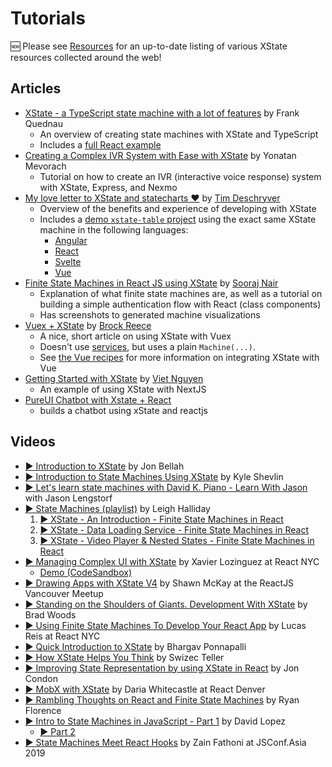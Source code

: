 # Tutorials

🆕 Please see [Resources](./resources.md) for an up-to-date listing of various XState resources collected around the web!

## Articles

- [XState - a TypeScript state machine with a lot of features](http://realfiction.net/2019/01/30/xstate-a-typescript-state-machine-with-a-lot-of-features) by Frank Quednau
  - An overview of creating state machines with XState and TypeScript
  - Includes a [full React example](https://github.com/flq/test-of-xstate)
- [Creating a Complex IVR System with Ease with XState](https://developer.vonage.com/blog/19/06/20/creating-a-complex-ivr-system-with-ease-with-xstate-dr) by Yonatan Mevorach
  - Tutorial on how to create an IVR (interactive voice response) system with XState, Express, and Nexmo
- [My love letter to XState and statecharts ♥](https://dev.to/timdeschryver/my-love-letter-to-xstate-and-statecharts-287b) by [Tim Deschryver](https://dev.to/timdeschryver)
  - Overview of the benefits and experience of developing with XState
  - Includes a [demo `xstate-table` project](https://github.com/timdeschryver/xstate-table) using the exact same XState machine in the following languages:
    - [Angular](https://stackblitz.com/edit/xstate-angular-table)
    - [React](https://codesandbox.io/s/1dtmk)
    - [Svelte](https://codesandbox.io/s/yb6lq)
    - [Vue](https://codesandbox.io/s/707t4)
- [Finite State Machines in React JS using XState](https://www.skcript.com/svr/finite-state-machines-in-react-js-using-xstate/) by [Sooraj Nair](https://www.linkedin.com/in/sooraj-nair-a81543172/)
  - Explanation of what finite state machines are, as well as a tutorial on building a simple authentication flow with React (class components)
  - Has screenshots to generated machine visualizations
- [Vuex + XState](https://medium.com/@brockreece/vuex-xstate-4f9ea23bb24e) by [Brock Reece](https://medium.com/@brockreece)
  - A nice, short article on using XState with Vuex
  - Doesn't use [services](../guides/interpretation.md), but uses a plain `Machine(...)`.
  - See [the Vue recipes](../recipes/vue.md) for more information on integrating XState with Vue
- [Getting Started with XState](https://www.vietnguyen.site/getting-started-with-xstate/) by [Viet Nguyen](https://www.vietnguyen.site)
  - An example of using XState with NextJS
- [PureUI Chatbot with Xstate + React](https://dev.to/cris_o/pure-ui-using-xstate-and-reactjs-5em7)
  - builds a chatbot using xState and reactjs

## Videos

- [▶ Introduction to XState](https://www.youtube.com/watch?v=73Ch_EL4YVc) by Jon Bellah
- [▶ Introduction to State Machines Using XState](https://egghead.io/courses/introduction-to-state-machines-using-xstate) by Kyle Shevlin
- [▶ Let's learn state machines with David K. Piano - Learn With Jason](https://www.youtube.com/watch?v=czi24DqUfSA) with Jason Lengstorf
- [▶ State Machines (playlist)](https://www.youtube.com/watch?v=iDZxjJYMOUQ&list=PL8fumNHsC-3MFSqjrn603qkkK6KY3PBDZ) by Leigh Halliday
  1. [▶ XState - An Introduction - Finite State Machines in React](https://www.youtube.com/watch?v=iDZxjJYMOUQ&list=PL8fumNHsC-3MFSqjrn603qkkK6KY3PBDZ&index=1)
  2. [▶ XState - Data Loading Service - Finite State Machines in React](https://www.youtube.com/watch?v=XaHk9vhmus4&list=PL8fumNHsC-3MFSqjrn603qkkK6KY3PBDZ&index=2)
  3. [▶ XState - Video Player & Nested States - Finite State Machines in React](https://www.youtube.com/watch?v=d8V5vcZOQe4&list=PL8fumNHsC-3MFSqjrn603qkkK6KY3PBDZ&index=3)
- [▶ Managing Complex UI with XState](https://www.youtube.com/watch?v=i0rhP7TTQBg) by Xavier Lozinguez at React NYC
  - [Demo (CodeSandbox)](https://codesandbox.io/s/k06kloqzyo)
- [▶ Drawing Apps with XState V4](https://www.youtube.com/watch?v=jw03YmNffks) by Shawn McKay at the ReactJS Vancouver Meetup
- [▶ Standing on the Shoulders of Giants. Development With XState](https://www.youtube.com/watch?v=GuzcWkVrqLg) by Brad Woods
- [▶ Using Finite State Machines To Develop Your React App](https://www.youtube.com/watch?v=p_md9SZEKV8) by Lucas Reis at React NYC
- [▶ Quick Introduction to XState](https://www.youtube.com/watch?v=QUPEDXp4ljs) by Bhargav Ponnapalli
- [▶ How XState Helps You Think](https://www.youtube.com/watch?v=JfU3uPU7Q9Q) by Swizec Teller
- [▶ Improving State Representation by using XState in React](https://www.youtube.com/watch?v=hG3UHNCUdzQ) by Jon Condon
- [▶ MobX with XState](https://www.youtube.com/watch?v=Va_d5JmDHnA) by Daria Whitecastle at React Denver
- [▶ Rambling Thoughts on React and Finite State Machines](https://www.youtube.com/watch?v=WbhpQXH7XMw) by Ryan Florence
- [▶ Intro to State Machines in JavaScript - Part 1](https://www.youtube.com/watch?v=HBJ-8YEw39E) by David Lopez
  - [▶ Part 2](https://www.youtube.com/watch?v=dB1tGv2WGBI)
- [▶ State Machines Meet React Hooks](https://www.youtube.com/watch?v=ioh7aqrBcs0) by Zain Fathoni at JSConf.Asia 2019
